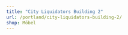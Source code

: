 ```yaml
---
title: "City Liquidators Building 2"
url: /portland/city-liquidators-building-2/
shop: Möbel
---
```

